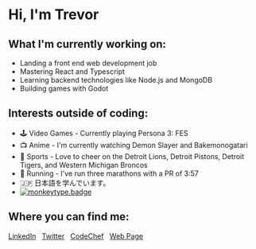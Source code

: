 # Hi, I'm Trevor

## What I'm currently working on:
- Landing a front end web development job
- Mastering React and Typescript
- Learning backend technologies like Node.js and MongoDB
- Building games with Godot

## Interests outside of coding:
- 🕹️ Video Games - Currently playing Persona 3: FES
- 📺 Anime - I'm currently watching Demon Slayer and Bakemonogatari
- 🏈 Sports - Love to cheer on the Detroit Lions, Detroit Pistons, Detroit Tigers, and Western Michigan Broncos
- 👟 Running - I've run three marathons with a PR of 3:57
- 🇯🇵 日本語を学んでいます。
- [![monkeytype.badge]](https://monkeytype.com/)

## Where you can find me:
<a href="https://www.linkedin.com/in/trevor-bruner-6679a072/">LinkedIn</a>
&nbsp;&nbsp;<a href="https://twitter.com/TrevorABruner">Twitter</a>
&nbsp;&nbsp;<a href="https://www.codechef.com/users/brunertre">CodeChef</a>
&nbsp;&nbsp;<a href="https://tbruner.github.io">Web Page</a>

[monkeytype.badge]: https://img.shields.io/endpoint?style=flat&url=https%3A%2F%2Fmonkeytype-badge-vhd5lan7mmhz.runkit.sh
